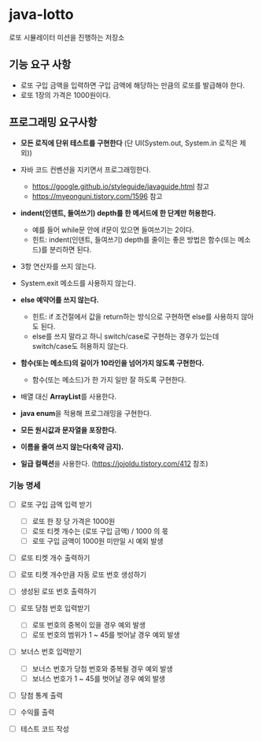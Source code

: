 # java-lotto
로또 시뮬레이터 미션을 진행하는 저장소

## 기능 요구 사항
* 로또 구입 금액을 입력하면 구입 금액에 해당하는 만큼의 로또를 발급해야 한다.
* 로또 1장의 가격은 1000원이다.

## 프로그래밍 요구사항 
* **모든 로직에 단위 테스트를 구현한다** (단 UI(System.out, System.in 로직은 제외))
* 자바 코드 컨벤션을 지키면서 프로그래밍한다.
    * https://google.github.io/styleguide/javaguide.html 참고
    * https://myeonguni.tistory.com/1596 참고
    
* **indent(인덴트, 들여쓰기) depth를 한 메서드에 한 단계만 허용한다.**
    * 예를 들어 while문 안에 if문이 있으면 들여쓰기는 2이다.
    * 힌트: indent(인덴트, 들여쓰기) depth를 줄이는 좋은 방법은 함수(또는 메소드)를 분리하면 된다.
    
* 3항 연산자를 쓰지 않는다.
* System.exit 메소드를 사용하지 않는다.
* **else 예약어를 쓰지 않는다.**
    * 힌트: if 조건절에서 값을 return하는 방식으로 구현하면 else를 사용하지 않아도 된다.
    * else를 쓰지 말라고 하니 switch/case로 구현하는 경우가 있는데 switch/case도 허용하지 않는다.
    
* **함수(또는 메소드)의 길이가 10라인을 넘어가지 않도록 구현한다.**
    * 함수(또는 메소드)가 한 가지 일만 잘 하도록 구현한다.
    
* 배열 대신 **ArrayList**를 사용한다.
* **java enum**을 적용해 프로그래밍을 구현한다.
* **모든 원시값과 문자열을 포장한다.**
* **이름을 줄여 쓰지 않는다(축약 금지).**
* **일급 컬렉션**을 사용한다. (https://jojoldu.tistory.com/412 참조)

### 기능 명세
- [ ] 로또 구입 금액 입력 받기
  - [ ] 로또 한 장 당 가격은 1000원
  - [ ] 로또 티켓 개수는 (로또 구입 금액) / 1000 의 몫
  - [ ] 로또 구입 금액이 1000원 미만일 시 예외 발생
- [ ] 로또 티켓 개수 출력하기
- [ ] 로또 티켓 개수만큼 자동 로또 번호 생성하기
- [ ] 생성된 로또 번호 출력하기
- [ ] 로또 당첨 번호 입력받기
  - [ ] 로또 번호의 중복이 있을 경우 예외 발생
  - [ ] 로또 번호의 범위가 1 ~ 45를 벗어날 경우 예외 발생
- [ ] 보너스 번호 입력받기
  - [ ] 보너스 번호가 당첨 번호와 중복될 경우 예외 발생
  - [ ] 보너스 번호가 1 ~ 45를 벗어날 경우 예외 발생
- [ ] 당첨 통계 출력
- [ ] 수익률 출력
- [ ] 테스트 코드 작성



    

